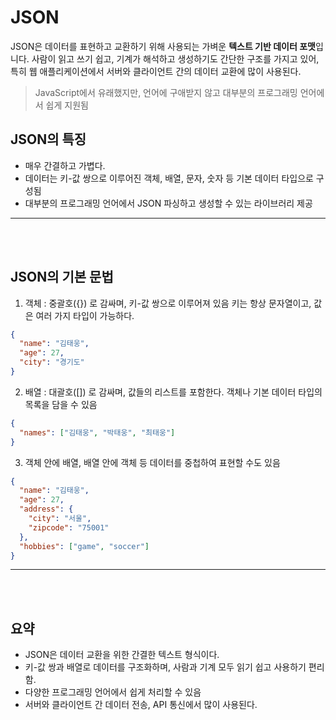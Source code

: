 # JSON
JSON은 데이터를 표현하고 교환하기 위해 사용되는 가벼운 <strong>텍스트 기반 데이터 포맷</strong>입니다. 
사람이 읽고 쓰기 쉽고, 기계가 해석하고 생성하기도 간단한 구조를 가지고 있어, 특히 웹 애플리케이션에서 서버와 클라이언트 간의 데이터 교환에 많이 사용된다.
> JavaScript에서 유래했지만, 언어에 구애받지 않고 대부분의 프로그래밍 언어에서 쉽게 지원됨

## JSON의 특징
- 매우 간결하고 가볍다.
- 데이터는 키-값 쌍으로 이루어진 객체, 배열, 문자, 숫자 등 기본 데이터 타입으로 구성됨
- 대부분의 프로그래밍 언어에서 JSON 파싱하고 생성할 수 있는 라이브러리 제공

<hr>
<br><br>

## JSON의 기본 문법
1. 객체 : 중괄호({}) 로 감싸며, 키-값 쌍으로 이루어져 있음 키는 항상 문자열이고, 값은 여러 가지 타입이 가능하다.
```JSON
{
  "name": "김태웅",
  "age": 27,
  "city": "경기도"
}
```

2. 배열 : 대괄호([]) 로 감싸며, 값들의 리스트를 포함한다. 객체나 기본 데이터 타입의 목록을 담을 수 있음
```JSON
{
  "names": ["김태웅", "박태웅", "최태웅"]
}
```

3. 객체 안에 배열, 배열 안에 객체 등 데이터를 중첩하여 표현할 수도 있음
```JSON
{
  "name": "김태웅",
  "age": 27,
  "address": {
    "city": "서울",
    "zipcode": "75001"
  },
  "hobbies": ["game", "soccer"]
}
```

<hr>
<br><br>

## 요약
- JSON은 데이터 교환을 위한 간결한 텍스트 형식이다.
- 키-값 쌍과 배열로 데이터를 구조화하며, 사람과 기계 모두 읽기 쉽고 사용하기 편리함.
- 다양한 프로그래밍 언어에서 쉽게 처리할 수 있음
- 서버와 클라이언트 간 데이터 전송, API 통신에서 많이 사용된다.
